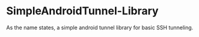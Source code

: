 SimpleAndroidTunnel-Library
===========================

As the name states, a simple android tunnel library for basic SSH tunneling.
